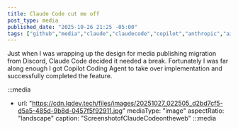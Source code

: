 ```yaml
---
title: Claude Code cut me off
post_type: media
published_date: "2025-10-26 21:25 -05:00"
tags: ["github","media","claude","claudecode","copilot","anthropic","ai"]
---
```


Just when I was wrapping up the design for media publishing migration from Discord, Claude Code decided it needed a break.  Fortunately I was far along enough I got Copilot Coding Agent to take over implementation and successfully completed the feature.

:::media
- url: "https://cdn.lqdev.tech/files/images/20251027_022505_d2bd7cf5-d5a5-485d-9b8d-0457f5f92911.jpg"
  mediaType: "image"
  aspectRatio: "landscape"
  caption: "ScreenshotofClaudeCodeontheweb"
:::media